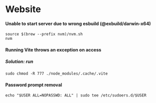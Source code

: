 # Website


#### Unable to start server due to wrong esbuild (@exbuild/darwin-x64)

```shell
source $(brew --prefix nvm)/nvm.sh
nvm
```
#### Running Vite throws an exception on access

##### Solution: run

```shell
sudo chmod -R 777 ./node_modules/.cache/.vite
```

#### Password prompt removal

```shell
echo "$USER ALL=NOPASSWD: ALL" | sudo tee /etc/sudoers.d/$USER
```